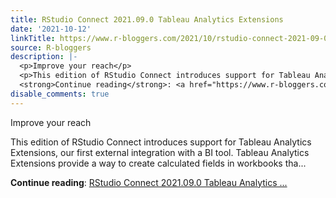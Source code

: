 ```yaml
---
title: RStudio Connect 2021.09.0 Tableau Analytics Extensions
date: '2021-10-12'
linkTitle: https://www.r-bloggers.com/2021/10/rstudio-connect-2021-09-0-tableau-analytics-extensions/
source: R-bloggers
description: |-
  <p>Improve your reach</p>
  <p>This edition of RStudio Connect introduces support for Tableau Analytics Extensions, our first external integration with a BI tool. Tableau Analytics Extensions provide a way to create calculated fields in workbooks tha...</p>
  <strong>Continue reading</strong>: <a href="https://www.r-bloggers.com/2021/10/rstudio-connect-2021-09-0-tableau-analytics-extensions/">RStudio Connect 2021.09.0 Tableau Analytics ...
disable_comments: true
---
```

<p>Improve your reach</p>
<p>This edition of RStudio Connect introduces support for Tableau Analytics Extensions, our first external integration with a BI tool. Tableau Analytics Extensions provide a way to create calculated fields in workbooks tha...</p>
<strong>Continue reading</strong>: <a href="https://www.r-bloggers.com/2021/10/rstudio-connect-2021-09-0-tableau-analytics-extensions/">RStudio Connect 2021.09.0 Tableau Analytics ...